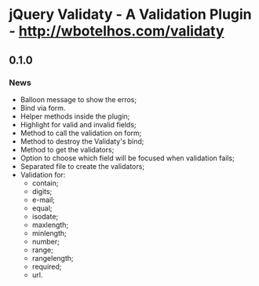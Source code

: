 # jQuery Validaty - A Validation Plugin - http://wbotelhos.com/validaty

## 0.1.0

### News

+ Balloon message to show the erros;
+ Bind via form.
+ Helper methods inside the plugin;
+ Highlight for valid and invalid fields;
+ Method to call the validation on form;
+ Method to destroy the Validaty's bind;
+ Method to get the validators;
+ Option to choose which field will be focused when validation fails;
+ Separated file to create the validators;
+ Validation for:
  - contain;
  - digits;
  - e-mail;
  - equal;
  - isodate;
  - maxlength;
  - minlength;
  - number;
  - range;
  - rangelength;
  - required;
  - url.
